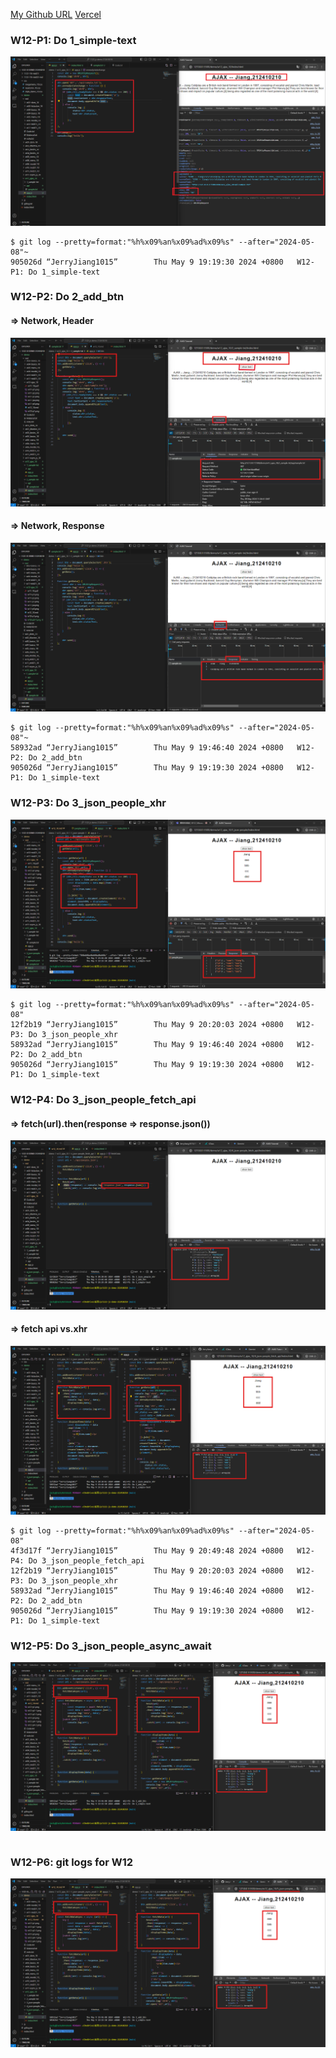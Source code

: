 [My Github URL](https://github.com/JerryJiang1115/1122-js-demo-212411211)
[Vercel](https://1122-js-demo-212411211.vercel.app/#)

### W12-P1: Do 1_simple-text

![](w12-p1.png)

```
$ git log --pretty=format:"%h%x09%an%x09%ad%x09%s" --after="2024-05-08"~
905026d “JerryJiang1015”        Thu May 9 19:19:30 2024 +0800   W12-P1: Do 1_simple-text
```

### W12-P2: Do 2_add_btn
 
#### => Network, Header
 
![](w12-p2-1.png)
 
#### => Network, Response
 
![](w12-p2-2.png)
 
```
$ git log --pretty=format:"%h%x09%an%x09%ad%x09%s" --after="2024-05-08"~
58932ad “JerryJiang1015”        Thu May 9 19:46:40 2024 +0800   W12-P2: Do 2_add_btn
905026d “JerryJiang1015”        Thu May 9 19:19:30 2024 +0800   W12-P1: Do 1_simple-text

```

### W12-P3: Do 3_json_people_xhr
 
![](w12-p3.png)

```
$ git log --pretty=format:"%h%x09%an%x09%ad%x09%s" --after="2024-05-08"
12f2b19 “JerryJiang1015”        Thu May 9 20:20:03 2024 +0800   W12-P3: Do 3_json_people_xhr
58932ad “JerryJiang1015”        Thu May 9 19:46:40 2024 +0800   W12-P2: Do 2_add_btn       
905026d “JerryJiang1015”        Thu May 9 19:19:30 2024 +0800   W12-P1: Do 1_simple-text  

```

### W12-P4: Do 3_json_people_fetch_api
 
#### => fetch(url).then(response => response.json())
 
![](w12-p4-1.png)
 
#### => fetch api vs.xhr
 
![](w12-p4-2.png)

```
$ git log --pretty=format:"%h%x09%an%x09%ad%x09%s" --after="2024-05-08"
4f3d17f “JerryJiang1015”        Thu May 9 20:49:48 2024 +0800   W12-P4: Do 3_json_people_fetch_api
12f2b19 “JerryJiang1015”        Thu May 9 20:20:03 2024 +0800   W12-P3: Do 3_json_people_xhr
58932ad “JerryJiang1015”        Thu May 9 19:46:40 2024 +0800   W12-P2: Do 2_add_btn
905026d “JerryJiang1015”        Thu May 9 19:19:30 2024 +0800   W12-P1: Do 1_simple-text

```

### W12-P5: Do 3_json_people_async_await
 
![](w12-p5.png)

```

```
### W12-P6: git logs for W12

![](w12-p5.png)

```

```
